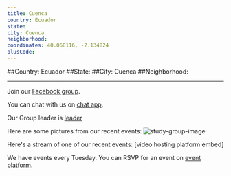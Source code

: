 ```yaml
---
title: Cuenca
country: Ecuador
state: 
city: Cuenca
neighborhood: 
coordinates: 40.068116, -2.134824
plusCode:
---
```


##Country: Ecuador
##State: 
##City: Cuenca
##Neighborhood: 
*****
Join our [Facebook group](https://www.facebook.com/groups/free.code.camp.cuenca).

You can chat with us on [chat app]().

Our Group leader is [leader]()

Here are some pictures from our recent events:
![study-group-image]()

Here's a stream of one of our recent events:
[video hosting platform embed]

We have events every Tuesday. You can RSVP for an event on [event platform]().
